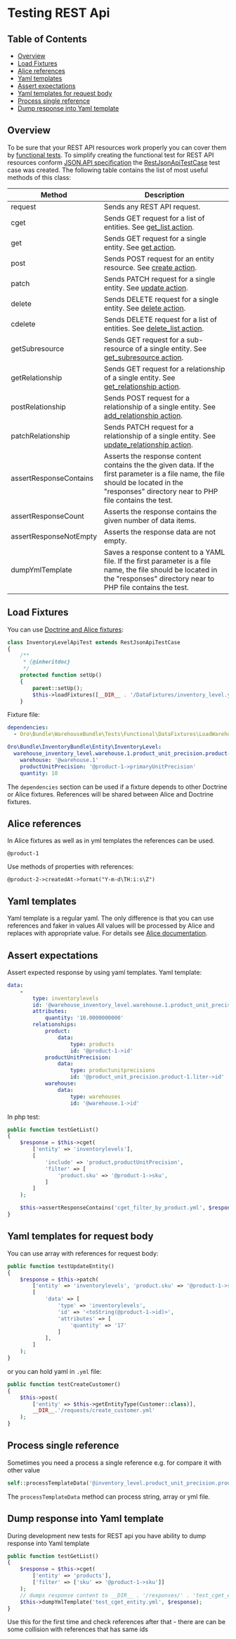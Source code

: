 Testing REST Api
================

Table of Contents
-----------------
   - [Overview](#overview)
   - [Load Fixtures](#load-fixtures)
   - [Alice references](#alice-references)
   - [Yaml templates](#yaml-templates)
   - [Assert expectations](#assert-expectations)
   - [Yaml templates for request body](#yaml-templates-for-request-body)
   - [Process single reference](#process-single-reference)
   - [Dump response into Yaml template](#dump-response-into-yaml-template)

Overview
--------

To be sure that your REST API resources work properly you can cover them by [functional tests](https://www.orocrm.com/documentation/current/book/functional-tests). To simplify creating the functional test for REST API resources conform [JSON.API specification](http://jsonapi.org/format/) the [RestJsonApiTestCase](../../Tests/Functional/RestJsonApiTestCase.php) test case was created. The following table contains the list of most useful methods of this class:

| Method | Description |
| --- | --- |
| request | Sends any REST API request. |
| cget | Sends GET request for a list of entities. See [get_list action](./actions.md#get_list-action). |
| get | Sends GET request for a single entity. See [get action](./actions.md#get-action). |
| post | Sends POST request for an entity resource. See [create action](./actions.md#create-action). |
| patch | Sends PATCH request for a single entity. See [update action](./actions.md#update-action). |
| delete | Sends DELETE request for a single entity. See [delete action](./actions.md#delete-action). |
| cdelete | Sends DELETE request for a list of entities. See [delete_list action](./actions.md#delete_list-action). |
| getSubresource | Sends GET request for a sub-resource of a single entity. See [get_subresource action](./actions.md#get_subresource-action). |
| getRelationship | Sends GET request for a relationship of a single entity. See [get_relationship action](./actions.md#get_relationship-action). |
| postRelationship | Sends POST request for a relationship of a single entity. See [add_relationship action](./actions.md#add_relationship-action). |
| patchRelationship | Sends PATCH request for a relationship of a single entity. See [update_relationship action](./actions.md#update_relationship-action). |
| assertResponseContains | Asserts the response content contains the the given data. If the first parameter is a file name, the file should be located in the "responses" directory near to PHP file contains the test. |
| assertResponseCount | Asserts the response contains the given number of data items. |
| assertResponseNotEmpty | Asserts the response data are not empty. |
| dumpYmlTemplate | Saves a response content to a YAML file. If the first parameter is a file name, the file should be located in the "responses" directory near to PHP file contains the test. |

Load Fixtures
-------------

You can use [Doctrine and Alice fixtures](https://www.orocrm.com/documentation/current/book/functional-tests#loading-data-fixtures):

```php
class InventoryLevelApiTest extends RestJsonApiTestCase
{
    /**
     * {@inheritdoc}
     */
    protected function setUp()
    {
        parent::setUp();
        $this->loadFixtures([__DIR__ . '/DataFixtures/inventory_level.yml']);
    }
```

Fixture file:

```yml
dependencies:
  - Oro\Bundle\WarehouseBundle\Tests\Functional\DataFixtures\LoadWarehouseAndInventoryLevels

Oro\Bundle\InventoryBundle\Entity\InventoryLevel:
  warehouse_inventory_level.warehouse.1.product_unit_precision.product-1.primary_unit:
    warehouse: '@warehouse.1'
    productUnitPrecision: '@product-1->primaryUnitPrecision'
    quantity: 10
```

The ```dependencies``` section can be used if a fixture depends to other Doctrine or Alice fixtures.
References will be shared between Alice and Doctrine fixtures.

Alice references
----------------

In Alice fixtures as well as in yml templates the references can be used.

```
@product-1
```

Use methods of properties with references:

```
@product-2->createdAt->format("Y-m-d\TH:i:s\Z")
```

Yaml templates
--------------

Yaml template is a regular yaml. The only difference is that you can use references and faker in values
All values will be processed by Alice and replaces with appropriate value.
For details see [Alice documentation](https://github.com/nelmio/alice/blob/master/doc/relations-handling.md#references).

Assert expectations
-------------------

Assert expected response by using yaml templates.
Yaml template:

```yml
data:
    -
        type: inventorylevels
        id: '@warehouse_inventory_level.warehouse.1.product_unit_precision.product-1.liter->id'
        attributes:
            quantity: '10.0000000000'
        relationships:
            product:
                data:
                    type: products
                    id: '@product-1->id'
            productUnitPrecision:
                data:
                    type: productunitprecisions
                    id: '@product_unit_precision.product-1.liter->id'
            warehouse:
                data:
                    type: warehouses
                    id: '@warehouse.1->id'
```

In php test:

```php
public function testGetList()
{
    $response = $this->cget(
        ['entity' => 'inventorylevels'],
        [
            'include' => 'product,productUnitPrecision',
            'filter' => [
                'product.sku' => '@product-1->sku',
            ]
        ]
    );

    $this->assertResponseContains('cget_filter_by_product.yml', $response);
}
```

Yaml templates for request body
-------------------------------

You can use array with references for request body:

```php
public function testUpdateEntity()
{
    $response = $this->patch(
        ['entity' => 'inventorylevels', 'product.sku' => '@product-1->sku'],
        [
            'data' => [
                'type' => 'inventorylevels',
                'id' => '<toString(@product-1->id)>',
                'attributes' => [
                    'quantity' => '17'
                ]
            ],
        ]
    );
}
```

or you can hold yaml in ```.yml``` file:

```php
public function testCreateCustomer()
{
    $this->post(
        ['entity' => $this->getEntityType(Customer::class)],
        __DIR__.'/requests/create_customer.yml'
    );
}
```

Process single reference
------------------------

Sometimes you need a process a single reference e.g. for compare it with other value

```php
self::processTemplateData('@inventory_level.product_unit_precision.product-1.liter->quantity')
```

The `processTemplateData` method can process string, array or yml file.


Dump response into Yaml template
--------------------------------

During development new tests for REST api you have ability to dump response into Yaml template

```php
public function testGetList()
{
    $response = $this->cget(
        ['entity' => 'products'],
        ['filter' => ['sku' => '@product-1->sku']]
    );
    // dumps response content to __DIR__ . '/responses/' . 'test_cget_entity.yml'
    $this->dumpYmlTemplate('test_cget_entity.yml', $response);
}
```

Use this for the first time and check references after that - there are can be some collision
with references that has same ids
